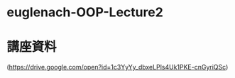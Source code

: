 # euglenach-OOP-Lecture2

# 講座資料

(https://drive.google.com/open?id=1c3YyYy_dbxeLPls4Uk1PKE-cnGyriQSc)
